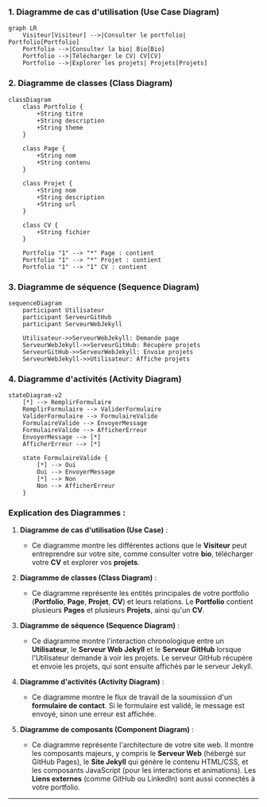 ### 1. **Diagramme de cas d'utilisation (Use Case Diagram)**

```mermaid
graph LR
    Visiteur[Visiteur] -->|Consulter le portfolio| Portfolio[Portfolio]
    Portfolio -->|Consulter la bio| Bio[Bio]
    Portfolio -->|Télécharger le CV| CV[CV]
    Portfolio -->|Explorer les projets| Projets[Projets]
```
### 2. **Diagramme de classes (Class Diagram)**

```mermaid
classDiagram
    class Portfolio {
        +String titre
        +String description
        +String theme
    }

    class Page {
        +String nom
        +String contenu
    }

    class Projet {
        +String nom
        +String description
        +String url
    }

    class CV {
        +String fichier
    }

    Portfolio "1" --> "*" Page : contient
    Portfolio "1" --> "*" Projet : contient
    Portfolio "1" --> "1" CV : contient
```

### 3. **Diagramme de séquence (Sequence Diagram)**

```mermaid
sequenceDiagram
    participant Utilisateur
    participant ServeurGitHub
    participant ServeurWebJekyll

    Utilisateur->>ServeurWebJekyll: Demande page
    ServeurWebJekyll->>ServeurGitHub: Récupère projets
    ServeurGitHub->>ServeurWebJekyll: Envoie projets
    ServeurWebJekyll->>Utilisateur: Affiche projets
```

### 4. **Diagramme d'activités (Activity Diagram)**

```mermaid
stateDiagram-v2
    [*] --> RemplirFormulaire
    RemplirFormulaire --> ValiderFormulaire
    ValiderFormulaire --> FormulaireValide
    FormulaireValide --> EnvoyerMessage
    FormulaireValide --> AfficherErreur
    EnvoyerMessage --> [*]
    AfficherErreur --> [*]
    
    state FormulaireValide {
        [*] --> Oui
        Oui --> EnvoyerMessage
        [*] --> Non
        Non --> AfficherErreur
    }
```

### Explication des Diagrammes :

1. **Diagramme de cas d'utilisation (Use Case)** :
   - Ce diagramme montre les différentes actions que le **Visiteur** peut entreprendre sur votre site, comme consulter votre **bio**, télécharger votre **CV** et explorer vos **projets**.
   
2. **Diagramme de classes (Class Diagram)** :
   - Ce diagramme représente les entités principales de votre portfolio (**Portfolio**, **Page**, **Projet**, **CV**) et leurs relations. Le **Portfolio** contient plusieurs **Pages** et plusieurs **Projets**, ainsi qu'un **CV**.
   
3. **Diagramme de séquence (Sequence Diagram)** :
   - Ce diagramme montre l'interaction chronologique entre un **Utilisateur**, le **Serveur Web Jekyll** et le **Serveur GitHub** lorsque l'Utilisateur demande à voir les projets. Le serveur GitHub récupère et envoie les projets, qui sont ensuite affichés par le serveur Jekyll.

4. **Diagramme d'activités (Activity Diagram)** :
   - Ce diagramme montre le flux de travail de la soumission d'un **formulaire de contact**. Si le formulaire est validé, le message est envoyé, sinon une erreur est affichée.

5. **Diagramme de composants (Component Diagram)** :
   - Ce diagramme représente l'architecture de votre site web. Il montre les composants majeurs, y compris le **Serveur Web** (hébergé sur GitHub Pages), le **Site Jekyll** qui génère le contenu HTML/CSS, et les composants JavaScript (pour les interactions et animations). Les **Liens externes** (comme GitHub ou LinkedIn) sont aussi connectés à votre portfolio.

---

